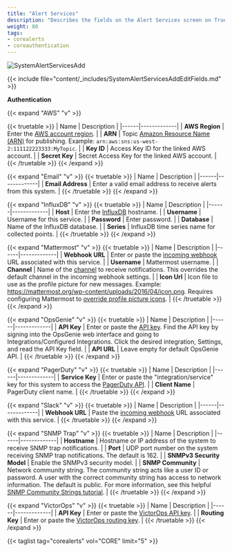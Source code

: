 ```yaml
---
title: "Alert Services"
description: "Describes the fields on the Alert Services screen on TrueNAS CORE."
weight: 80
tags:
- corealerts
- coreauthentication
---
```


![SystemAlertServicesAdd](/images/CORE/System/SystemAlertServicesAdd.png "New Alert Service")

{{< include file="content/_includes/SystemAlertServicesAddEditFields.md" >}}

**Authentication**

{{< expand "AWS" "v" >}}

{{< truetable >}}
| Name | Description |
|------|-------------|
| **AWS Region** | Enter the [AWS account region](https://docs.aws.amazon.com/sns/latest/dg/sms_supported-countries.html). |
| **ARN** | Topic [Amazon Resource Name (ARN)](https://docs.aws.amazon.com/sns/latest/dg/CreateTopic.html) for publishing. Example: `arn:aws:sns:us-west-2:111122223333:MyTopic`. |
| **Key ID** | Access Key ID for the linked AWS account. |
| **Secret Key** | Secret Access Key for the linked AWS account. |
{{< /truetable >}}
{{< /expand >}}

{{< expand "Email" "v" >}}
{{< truetable >}}
| Name | Description |
|------|-------------|
| **Email Address** | Enter a valid email address to receive alerts from this system. |
{{< /truetable >}}
{{< /expand >}}

{{< expand "InfluxDB" "v" >}}
{{< truetable >}}
| Name | Description |
|------|-------------|
| **Host** | Enter the [InfluxDB](https://docs.influxdata.com/influxdb/) hostname. |
| **Username** | Username for this service. |
| **Password** | Enter password. |
| **Database** | Name of the InfluxDB database. |
| **Series** | InfluxDB time series name for collected points. |
{{< /truetable >}}
{{< /expand >}}

{{< expand "Mattermost" "v" >}}
{{< truetable >}}
| Name | Description |
|------|-------------|
| **Webhook URL** | Enter or paste the [incoming webhook](https://docs.mattermost.com/developer/webhooks-incoming.html) URL associated with this service. |
| **Username** | Mattermost username. |
| **Channel** | Name of the [channel](https://docs.mattermost.com/messaging/managing-channels.html) to receive notifications. This overrides the default channel in the incoming webhook settings. |
| **Icon Url** | Icon file to use as the profile picture for new messages. Example: https://mattermost.org/wp-content/uploads/2016/04/icon.png. Requires configuring Mattermost to [override profile picture icons](https://docs.mattermost.com/configure/configuration-settings.html#enable-integrations-to-override-profile-picture-icons). |
{{< /truetable >}}
{{< /expand >}}

{{< expand "OpsGenie" "v" >}}
{{< truetable >}}
| Name | Description |
|------|-------------|
| **API Key** | Enter or paste the [API key](https://docs.opsgenie.com/v1.0/docs/api-integration). Find the API key by signing into the OpsGenie web interface and going to Integrations/Configured Integrations. Click the desired integration, Settings, and read the API Key field. |
| **API URL** | Leave empty for default OpsGenie API. |
{{< /truetable >}}
{{< /expand >}}

{{< expand "PagerDuty" "v" >}}
{{< truetable >}}
| Name | Description |
|------|-------------|
| **Service Key** | Enter or paste the "integration/service" key for this system to access the [PagerDuty API](https://v2.developer.pagerduty.com/v2/docs/events-api). |
| **Client Name** | PagerDuty client name. |
{{< /truetable >}}
{{< /expand >}}

{{< expand "Slack" "v" >}}
{{< truetable >}}
| Name | Description |
|------|-------------|
| **Webhook URL** | Paste the [incoming webhook](https://api.slack.com/incoming-webhooks) URL associated with this service. |
{{< /truetable >}}
{{< /expand >}}

{{< expand "SNMP Trap" "v" >}}
{{< truetable >}}
| Name | Description |
|------|-------------|
| **Hostname** | Hostname or IP address of the system to receive SNMP trap notifications. |
| **Port** | UDP port number on the system receiving SNMP trap notifications. The default is 162. |
| **SNMPv3 Security Model** | Enable the SNMPv3 security model. |
| **SNMP Community** | Network community string. The community string acts like a user ID or password. A user with the correct community string has access to network information. The default is public. For more information, see this helpful [SNMP Community Strings tutorial](https://www.dnsstuff.com/snmp-community-string). |
{{< /truetable >}}
{{< /expand >}}

{{< expand "VictorOps" "v" >}}
{{< truetable >}}
| Name | Description |
|------|-------------|
| **API Key** | Enter or paste the [VictorOps API key](https://help.victorops.com/knowledge-base/api/). |
| **Routing Key** | Enter or paste the [VictorOps routing key](https://portal.victorops.com/public/api-docs.html). |
{{< /truetable >}}
{{< /expand >}}

{{< taglist tag="corealerts" vol="CORE" limit="5" >}}
